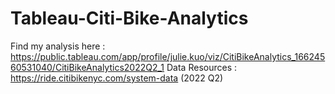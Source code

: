 # Tableau-Citi-Bike-Analytics


Find my analysis here : https://public.tableau.com/app/profile/julie.kuo/viz/CitiBikeAnalytics_16624560531040/CitiBikeAnalytics2022Q2_1
Data Resources : https://ride.citibikenyc.com/system-data (2022 Q2)
